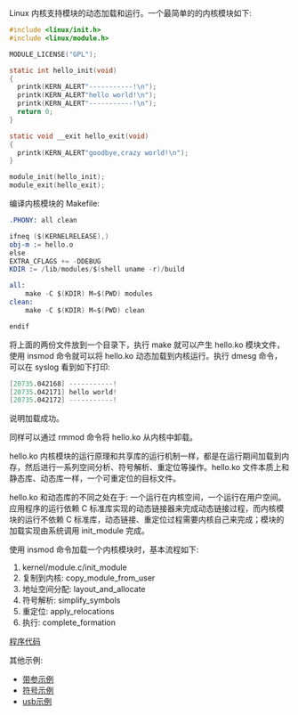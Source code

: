 
Linux 内核支持模块的动态加载和运行。一个最简单的的内核模块如下:
```c
#include <linux/init.h>
#include <linux/module.h>

MODULE_LICENSE("GPL");

static int hello_init(void)
{
  printk(KERN_ALERT"-----------!\n");
  printk(KERN_ALERT"hello world!\n");
  printk(KERN_ALERT"-----------!\n");
  return 0;
}

static void __exit hello_exit(void)
{
  printk(KERN_ALERT"goodbye,crazy world!\n");
}

module_init(hello_init);
module_exit(hello_exit);
```

编译内核模块的 Makefile:
```s
.PHONY: all clean

ifneq ($(KERNELRELEASE),)
obj-m := hello.o
else
EXTRA_CFLAGS += -DDEBUG
KDIR := /lib/modules/$(shell uname -r)/build

all:
	make -C $(KDIR) M=$(PWD) modules
clean:
	make -C $(KDIR) M=$(PWD) clean

endif
```
将上面的两份文件放到一个目录下，执行 make 就可以产生 hello.ko 模块文件，使用 insmod 命令就可以将 hello.ko 动态加载到内核运行。执行 dmesg 命令，可以在 syslog 看到如下打印:
```s
[20735.042168] -----------!
[20735.042171] hello world!
[20735.042172] -----------!
```
说明加载成功。

同样可以通过 rmmod 命令将 hello.ko 从内核中卸载。

hello.ko 内核模块的运行原理和共享库的运行机制一样，都是在运行期间加载到内存，然后进行一系列空间分析、符号解析、重定位等操作。hello.ko 文件本质上和静态库、动态库一样，一个可重定位的目标文件。

hello.ko 和动态库的不同之处在于: 一个运行在内核空间，一个运行在用户空间。应用程序的运行依赖 C 标准库实现的动态链接器来完成动态链接过程，而内核模块的运行不依赖 C 标准库，动态链接、重定位过程需要内核自己来完成；模块的加载实现由系统调用 init_module 完成。

使用 insmod 命令加载一个内核模块时，基本流程如下:
1) kernel/module.c/init_module
2) 复制到内核: copy_module_from_user
3) 地址空间分配: layout_and_allocate
4) 符号解析: simplify_symbols
5) 重定位: apply_relocations
6) 执行: complete_formation

[程序代码](module)

其他示例:
- [带参示例](tests/param)
- [符号示例](tests/symbol)
- [usb示例](tests/usb)
